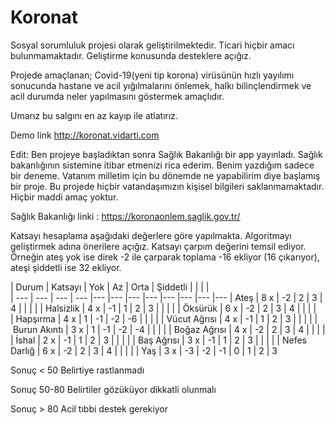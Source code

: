 # Koronat


Sosyal sorumluluk projesi olarak geliştirilmektedir. Ticari hiçbir amacı bulunmamaktadır. Geliştirme konusunda desteklere açığız. 

Projede amaçlanan; Covid-19(yeni tip korona) virüsünün hızlı yayılımı sonucunda hastane ve acil yığılmalarını önlemek, halkı bilinçlendirmek ve acil durumda neler yapılmasını göstermek amaçlıdır. 

Umarız bu salgını en az kayıp ile atlatırız. 

Demo link http://koronat.vidarti.com

Edit:
Ben projeye başladıktan sonra Sağlık Bakanlığı bir app yayınladı. Sağlık bakanlığının sistemine itibar etmenizi rica ederim. Benim yazdığım sadece bir deneme. Vatanım milletim için bu dönemde ne yapabilirim diye başlamış bir proje. Bu projede hiçbir vatandaşımızın kişisel bilgileri saklanmamaktadır. Hiçbir maddi amaç yoktur. 

Sağlık Bakanlığı linki : https://koronaonlem.saglik.gov.tr/

Katsayı hesaplama aşağıdaki değerlere göre yapılmakta. Algoritmayı geliştirmek adına önerilere açığız. 
Katsayı çarpım değerini temsil ediyor. Örneğin ateş yok ise direk -2 ile çarparak toplama -16 ekliyor (16 çıkarıyor), ateşi şiddetli ise 32 ekliyor. 

| Durum | Katsayı | Yok | Az | Orta | Şiddetli |  |  |  |  
| --- | --- | --- | --- |--- |--- |--- |--- |--- |--- |--- |---
| Ateş | 8 x | -2 | 2 | 3 | 4 |  |  |  | 
| Halsizlik | 4 x | -1 | 1 | 2 | 3 |  |  |  | 
| Öksürük | 6 x | -2 | 2 | 3 | 4  |  |  |  |        
| Hapşırma | 4 x | 1 | -1 | -2 | -6 |  |  |  | 
| Vücut Ağrısı | 4 x | -1 | 1 | 2 | 3 |  |  |  | 
| Burun Akıntı | 3 x | 1 | -1 | -2 | -4 |  |  |  | 
| Boğaz Ağrısı | 4 x | -2 | 2 | 3 | 4 |  |  |  | 
| İshal        | 2 x | -1 | 1 | 2 | 3 |  |  |  | 
| Baş Ağrısı   | 3 x | -1 | 1 | 2 | 3 |  |  |  | 
| Nefes Darlığ | 6 x | -2 | 2 | 3 | 4 |  |  |  | 
| Yaş          | 3 x | -3 | -2 | -1 | 0 | 1 | 2 | 3

Sonuç < 50  Belirtiye rastlanmadı

Sonuç 50-80 Belirtiler gözüküyor dikkatli olunmalı

Sonuç > 80  Acil tıbbi destek gerekiyor 